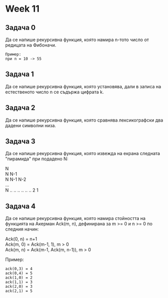# Week 11

Задача 0
---
Да се напише рекурсивна функция, която намира n-тото число от редицата на Фибоначи.  
```
Пример:  
при n = 10 -> 55
```

Задача 1
---
Да се напише рекурсивна функция, която установява, дали в записа на естественото число n се съдържа цифрата k.

Задача 2
---
Да се напише рекурсивна функция, която сравнява лексикографски два дадени символни низа.

Задача 3
---
Да се напише рекурсивна функция, която извежда на екрана следната "пирамида" при подадено N:

N  
N N-1  
N N-1 N-2  
...  
N .. .. .. .. .. .. 2 1  


Задача 4
---
Да се напише рекурсивна функция, която намира стойността  на  функцията на Акерман Ack(m, n), дефинирана за m >= 0 и n >= 0 по следния начин:

Ack(0, n) = n+1  
Ack(m, 0) = Ack(m-1, 1), m > 0  
Ack(m, n) = Ack(m-1, Ack(m, n-1)), m > 0  

Пример:

```
ack(0,3) = 4
ack(0,4) = 5
ack(1,0) = 2
ack(1,1) = 3
ack(2,0) = 3
ack(2,1) = 5
```

